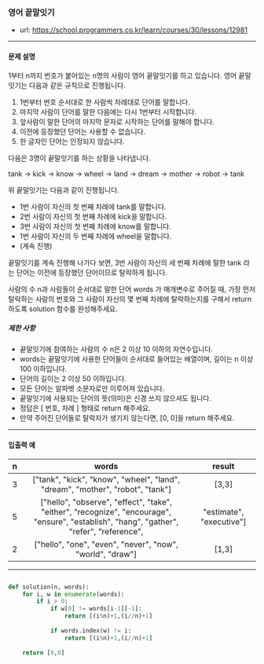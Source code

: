 ### 영어 끝말잇기

 - url: https://school.programmers.co.kr/learn/courses/30/lessons/12981
 
 --------
 
#### 문제 설명
1부터 n까지 번호가 붙어있는 n명의 사람이 영어 끝말잇기를 하고 있습니다. 영어 끝말잇기는 다음과 같은 규칙으로 진행됩니다.

1. 1번부터 번호 순서대로 한 사람씩 차례대로 단어를 말합니다.
2. 마지막 사람이 단어를 말한 다음에는 다시 1번부터 시작합니다.
3. 앞사람이 말한 단어의 마지막 문자로 시작하는 단어를 말해야 합니다.
4. 이전에 등장했던 단어는 사용할 수 없습니다.
5. 한 글자인 단어는 인정되지 않습니다.

다음은 3명이 끝말잇기를 하는 상황을 나타냅니다.

tank → kick → know → wheel → land → dream → mother → robot → tank

위 끝말잇기는 다음과 같이 진행됩니다.

 - 1번 사람이 자신의 첫 번째 차례에 tank를 말합니다.
 - 2번 사람이 자신의 첫 번째 차례에 kick을 말합니다.
 - 3번 사람이 자신의 첫 번째 차례에 know를 말합니다.
 - 1번 사람이 자신의 두 번째 차례에 wheel을 말합니다.
 - (계속 진행)

끝말잇기를 계속 진행해 나가다 보면, 3번 사람이 자신의 세 번째 차례에 말한 tank 라는 단어는 이전에 등장했던 단어이므로 탈락하게 됩니다.

사람의 수 n과 사람들이 순서대로 말한 단어 words 가 매개변수로 주어질 때, 가장 먼저 탈락하는 사람의 번호와 그 사람이 자신의 몇 번째 차례에 탈락하는지를 구해서 return 하도록 solution 함수를 완성해주세요.

##### 제한 사항
 - 끝말잇기에 참여하는 사람의 수 n은 2 이상 10 이하의 자연수입니다.
 - words는 끝말잇기에 사용한 단어들이 순서대로 들어있는 배열이며, 길이는 n 이상 100 이하입니다.
 - 단어의 길이는 2 이상 50 이하입니다.
 - 모든 단어는 알파벳 소문자로만 이루어져 있습니다.
 - 끝말잇기에 사용되는 단어의 뜻(의미)은 신경 쓰지 않으셔도 됩니다.
 - 정답은 [ 번호, 차례 ] 형태로 return 해주세요.
 - 만약 주어진 단어들로 탈락자가 생기지 않는다면, [0, 0]을 return 해주세요.
 
--------
 
#### 입출력 예
 |n|words|result|
 |:---:|:---:|:---:|
 |3|["tank", "kick", "know", "wheel", "land", "dream", "mother", "robot", "tank"]|[3,3]|
 |5|["hello", "observe", "effect", "take", "either", "recognize", "encourage", "ensure", "establish", "hang", "gather", "refer", "reference", |"estimate", "executive"]|[0,0]|
 |2|["hello", "one", "even", "never", "now", "world", "draw"]|[1,3]|
 
--------

```python

def solution(n, words):
    for i, w in enumerate(words):
        if i > 0:
            if w[0] != words[i-1][-1]:
                return [(i%n)+1,(i//n)+1]
            
            if words.index(w) != i:
                return [(i%n)+1,(i//n)+1]
            
    return [0,0]

```
